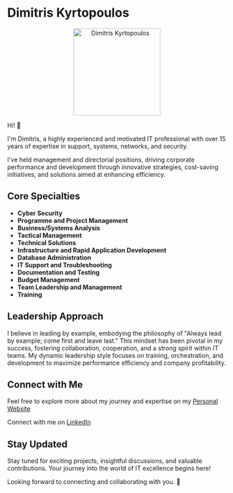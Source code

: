 # Dimitris Kyrtopoulos

<p align="center">
  <img src="https://avatars.githubusercontent.com/u/74338659?v=4" 
       alt="Dimitris Kyrtopoulos" 
       width="200" 
       height="200">
</p>

Hi! 👋

I'm Dimitris, a highly experienced and motivated IT professional with over 15 years of expertise in support, systems, networks, and security. 

I've held management and directorial positions, driving corporate performance and development through innovative strategies, cost-saving initiatives, and solutions aimed at enhancing efficiency.

## Core Specialties

-   **Cyber Security**
-   **Programme and Project Management**
-   **Business/Systems Analysis**
-   **Tactical Management**
-   **Technical Solutions**
-   **Infrastructure and Rapid Application Development**
-   **Database Administration**
-   **IT Support and Troubleshooting**
-   **Documentation and Testing**
-   **Budget Management**
-   **Team Leadership and Management**
-   **Training**

## Leadership Approach

I believe in leading by example, embodying the philosophy of "Always lead by example; come first and leave last." This mindset has been pivotal in my success, fostering collaboration, cooperation, and a strong spirit within IT teams. My dynamic leadership style focuses on training, orchestration, and development to maximize performance efficiency and company profitability.

## Connect with Me

Feel free to explore more about my journey and expertise on my [Personal Website](https://kyrtopoulos.com/)

Connect with me on [LinkedIn](https://www.linkedin.com/in/kyrtopoulos/)

## Stay Updated

Stay tuned for exciting projects, insightful discussions, and valuable contributions. Your journey into the world of IT excellence begins here!

Looking forward to connecting and collaborating with you. 🚀
